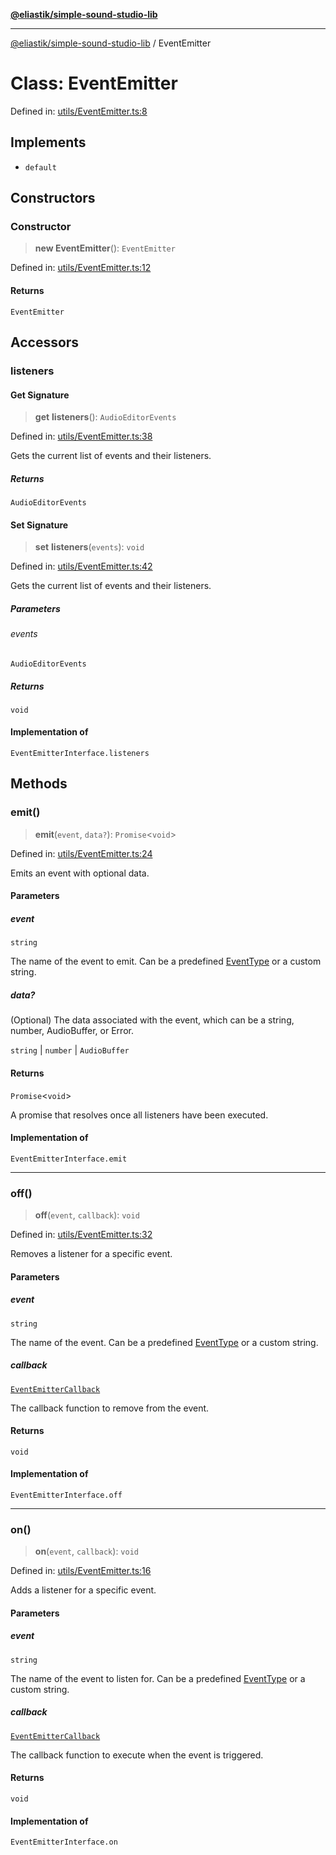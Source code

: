 [**@eliastik/simple-sound-studio-lib**](../README.md)

***

[@eliastik/simple-sound-studio-lib](../README.md) / EventEmitter

# Class: EventEmitter

Defined in: [utils/EventEmitter.ts:8](https://github.com/Eliastik/simple-sound-studio-lib/blob/61c9eeaf822611325d0c50ace4e91cc6de3ae8d9/lib/utils/EventEmitter.ts#L8)

## Implements

- `default`

## Constructors

### Constructor

> **new EventEmitter**(): `EventEmitter`

Defined in: [utils/EventEmitter.ts:12](https://github.com/Eliastik/simple-sound-studio-lib/blob/61c9eeaf822611325d0c50ace4e91cc6de3ae8d9/lib/utils/EventEmitter.ts#L12)

#### Returns

`EventEmitter`

## Accessors

### listeners

#### Get Signature

> **get** **listeners**(): `AudioEditorEvents`

Defined in: [utils/EventEmitter.ts:38](https://github.com/Eliastik/simple-sound-studio-lib/blob/61c9eeaf822611325d0c50ace4e91cc6de3ae8d9/lib/utils/EventEmitter.ts#L38)

Gets the current list of events and their listeners.

##### Returns

`AudioEditorEvents`

#### Set Signature

> **set** **listeners**(`events`): `void`

Defined in: [utils/EventEmitter.ts:42](https://github.com/Eliastik/simple-sound-studio-lib/blob/61c9eeaf822611325d0c50ace4e91cc6de3ae8d9/lib/utils/EventEmitter.ts#L42)

Gets the current list of events and their listeners.

##### Parameters

###### events

`AudioEditorEvents`

##### Returns

`void`

#### Implementation of

`EventEmitterInterface.listeners`

## Methods

### emit()

> **emit**(`event`, `data?`): `Promise`\<`void`\>

Defined in: [utils/EventEmitter.ts:24](https://github.com/Eliastik/simple-sound-studio-lib/blob/61c9eeaf822611325d0c50ace4e91cc6de3ae8d9/lib/utils/EventEmitter.ts#L24)

Emits an event with optional data.

#### Parameters

##### event

`string`

The name of the event to emit.
Can be a predefined [EventType](../enumerations/EventType.md) or a custom string.

##### data?

(Optional) The data associated with the event,
which can be a string, number, AudioBuffer, or Error.

`string` | `number` | `AudioBuffer`

#### Returns

`Promise`\<`void`\>

A promise that resolves once all listeners have been executed.

#### Implementation of

`EventEmitterInterface.emit`

***

### off()

> **off**(`event`, `callback`): `void`

Defined in: [utils/EventEmitter.ts:32](https://github.com/Eliastik/simple-sound-studio-lib/blob/61c9eeaf822611325d0c50ace4e91cc6de3ae8d9/lib/utils/EventEmitter.ts#L32)

Removes a listener for a specific event.

#### Parameters

##### event

`string`

The name of the event.
Can be a predefined [EventType](../enumerations/EventType.md) or a custom string.

##### callback

[`EventEmitterCallback`](../type-aliases/EventEmitterCallback.md)

The callback function to remove from the event.

#### Returns

`void`

#### Implementation of

`EventEmitterInterface.off`

***

### on()

> **on**(`event`, `callback`): `void`

Defined in: [utils/EventEmitter.ts:16](https://github.com/Eliastik/simple-sound-studio-lib/blob/61c9eeaf822611325d0c50ace4e91cc6de3ae8d9/lib/utils/EventEmitter.ts#L16)

Adds a listener for a specific event.

#### Parameters

##### event

`string`

The name of the event to listen for.
Can be a predefined [EventType](../enumerations/EventType.md) or a custom string.

##### callback

[`EventEmitterCallback`](../type-aliases/EventEmitterCallback.md)

The callback function to execute when the event is triggered.

#### Returns

`void`

#### Implementation of

`EventEmitterInterface.on`
